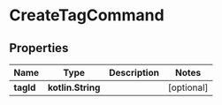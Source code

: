 
# CreateTagCommand

## Properties
Name | Type | Description | Notes
------------ | ------------- | ------------- | -------------
**tagId** | **kotlin.String** |  |  [optional]



